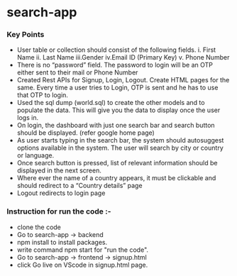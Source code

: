 # search-app

### Key Points

- User table or collection should consist of the
  following fields.
  i. First Name
  ii. Last Name
  iii.Gender
  iv.Email ID (Primary Key)
  v. Phone Number
- There is no “password” field. The password to login will be an OTP either sent to their
  mail or Phone Number
- Created Rest APIs for Signup, Login, Logout. Create HTML pages for the same. Every
  time a user tries to Login, OTP is sent and he has to use that OTP to login.
- Used the sql dump (world.sql) to create the other models and to populate the
  data. This will give you the data to display once the user logs in.
- On login, the dashboard with just one search bar and search button should be
  displayed. (refer google home page)
- As user starts typing in the search bar, the system should autosuggest options
  available in the system. The user will search by city or country or language.
- Once search button is pressed, list of relevant information should be displayed in the
  next screen.
- Where ever the name of a country appears, it must be clickable and should redirect to
  a “Country details” page
- Logout redirects to login page


### Instruction for run the code :-

- clone the code
- Go to search-app -> backend
- npm install to install packages.
- write command npm start for "run the code".
- Go to search-app -> frontend -> signup.html
- click Go live on VScode in signup.html page.

